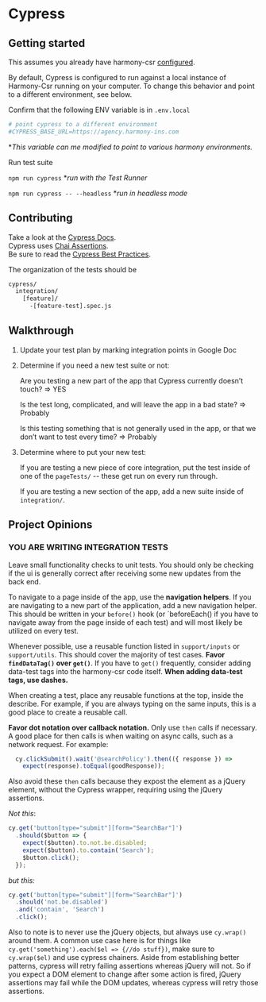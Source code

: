 # Cypress

## Getting started

This assumes you already have harmony-csr
[configured](https://bitbucket.org/exzeo-usa/harmony-csr/src/master/).

By default, Cypress is configured to run against a local instance of Harmony-Csr running on your computer.
To change this behavior and point to a different environment, see below.

Confirm that the following ENV variable is in `.env.local`

```bash
# point cypress to a different environment
#CYPRESS_BASE_URL=https://agency.harmony-ins.com
```

**This variable can me modified to point to various harmony environments.*

Run test suite

`npm run cypress` **run with the Test Runner*

`npm run cypress -- --headless` **run in headless mode*

## Contributing

Take a look at the
[Cypress Docs](https://docs.cypress.io/guides/getting-started/writing-your-first-test.html#Add-a-test-file).  
Cypress uses [Chai Assertions](https://www.chaijs.com/api/bdd/).  
Be sure to read the [Cypress Best Practices](https://docs.cypress.io/guides/references/best-practices.html).

The organization of the tests should be

```bash
cypress/
  integration/
    [feature]/
      -[feature-test].spec.js
```

## Walkthrough

1) Update your test plan by marking integration points in Google Doc

1) Determine if you need a new test suite or not:

    Are you testing a new part of the app that Cypress currently doesn’t touch? => YES

    Is the test long, complicated, and will leave the app in a bad state? => Probably

    Is this testing something that is not generally used in the app, or that we don’t want to test every time? => Probably

1) Determine where to put your new test:

    If you are testing a new piece of core integration, put the test inside of
    one of the `pageTests/` -- these get run on every run through.

    If you are testing a new section of the app, add a new suite inside of `integration/`.

## Project Opinions

### **YOU ARE WRITING INTEGRATION TESTS**

 Leave small functionality checks to unit tests. You should only be checking if the ui is generally correct after
 receiving some new updates from the back end.

To navigate to a page inside of the app, use the **navigation helpers**.
If you are navigating to a new part of the application, add a new navigation helper.
This should be written in your `before()` hook
(or `beforeEach() if you have to navigate away from the page inside of each test)
and will most likely be utilized on every test.

Whenever possible, use a reusable function listed in `support/inputs` or
`support/utils`. This should cover the majority of test cases. **Favor `findDataTag()`
over `get()`**. If you have to `get()` frequently, consider adding data-test tags into
the harmony-csr code itself. **When adding data-test tags, use dashes.**

When creating a test, place any reusable functions at the top, inside the describe.
For example, if you are always typing on the same inputs, this is a good place
to create a reusable call.

**Favor dot notation over callback notation.** Only use `then` calls if necessary.
A good place for then calls is when waiting on async calls, such as a network request. For example:

```js
  cy.clickSubmit().wait('@searchPolicy').then(({ response }) =>
    expect(response).toEqual(goodResponse));
```

Also avoid these `then` calls because they expost the
element as a jQuery element, without the Cypress wrapper, requiring using the jQuery assertions.

*Not this*:

```js
cy.get('button[type="submit"][form="SearchBar"]')
  .should($button => {
    expect($button).to.not.be.disabled;
    expect($button).to.contain('Search');
    $button.click();
  });
```

*but this:*

```js
cy.get('button[type="submit"][form="SearchBar"]')
  .should('not.be.disabled')
  .and('contain', 'Search')
  .click();
```

Also to note is to never use the jQuery objects, but always use `cy.wrap()` around them. A common
use case here is for things like `cy.get('something').each($el => {//do stuff})`, make sure to
`cy.wrap($el)` and use cypress chainers. Aside from establishing better patterns, cypress will
retry failing assertions whereas jQuery will not. So if you expect a DOM element to change after
some action is fired, jQuery assertions may fail while the DOM updates, whereas cypress will retry
those assertions.
